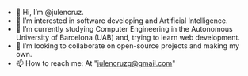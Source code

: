 - 👋 Hi, I’m @julencruz.
- 👀 I’m interested in software developing and Artificial Intelligence.
- 🌱 I’m currently studying Computer Engineering in the Autonomous University of Barcelona (UAB) and, trying to learn web development.
- 💞️ I’m looking to collaborate on open-source projects and making my own.
- 📫 How to reach me: At "julencruzg@gmail.com"
